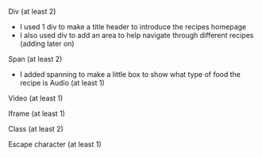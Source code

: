 Div (at least 2)
- I used 1 div to make a title header to introduce the recipes homepage
- I also used div to add an area to help navigate through different recipes (adding later on)

Span (at least 2)
- I added spanning to make a little box to show what type of food the recipe is
Audio (at least 1)

Video (at least 1)

Iframe (at least 1)

Class (at least 2)

Escape character (at least 1)
